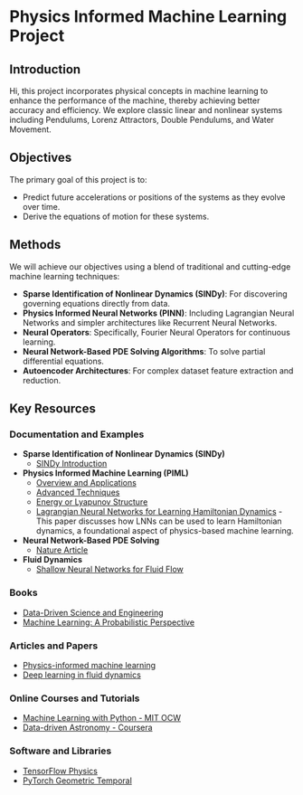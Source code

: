 # Physics Informed Machine Learning Project

## Introduction
Hi, this project incorporates physical concepts in machine learning to enhance the performance of the machine, thereby achieving better accuracy and efficiency. We explore classic linear and nonlinear systems including Pendulums, Lorenz Attractors, Double Pendulums, and Water Movement.

## Objectives
The primary goal of this project is to:
- Predict future accelerations or positions of the systems as they evolve over time.
- Derive the equations of motion for these systems.

## Methods
We will achieve our objectives using a blend of traditional and cutting-edge machine learning techniques:
- **Sparse Identification of Nonlinear Dynamics (SINDy)**: For discovering governing equations directly from data.
- **Physics Informed Neural Networks (PINN)**: Including Lagrangian Neural Networks and simpler architectures like Recurrent Neural Networks.
- **Neural Operators**: Specifically, Fourier Neural Operators for continuous learning.
- **Neural Network-Based PDE Solving Algorithms**: To solve partial differential equations.
- **Autoencoder Architectures**: For complex dataset feature extraction and reduction.

## Key Resources

### Documentation and Examples
- **Sparse Identification of Nonlinear Dynamics (SINDy)**
  - [SINDy Introduction](https://pysindy.readthedocs.io/en/latest/examples/2_introduction_to_sindy/example.html)
- **Physics Informed Machine Learning (PIML)**
  - [Overview and Applications](https://arxiv.org/abs/2211.08064)
  - [Advanced Techniques](https://arxiv.org/abs/2410.13228)
  - [Energy or Lyapunov Structure](https://arxiv.org/html/2401.04986v1)
  - [Lagrangian Neural Networks for Learning Hamiltonian Dynamics](https://arxiv.org/abs/2003.04630) - This paper discusses how LNNs can be used to learn Hamiltonian dynamics, a foundational aspect of physics-based machine learning.
- **Neural Network-Based PDE Solving**
  - [Nature Article](https://www.nature.com/articles/s41598-023-31236-0)
- **Fluid Dynamics**
  - [Shallow Neural Networks for Fluid Flow](https://www.semanticscholar.org/paper/Shallow-neural-networks-for-fluid-flow-with-limited-Erichson-Mathelin/1d0a559b6029275a535b08c8be47510450bcaf68)

### Books
- [Data-Driven Science and Engineering](http://www.databookuw.com/)
- [Machine Learning: A Probabilistic Perspective](https://mitpress.mit.edu/books/machine-learning-0)

### Articles and Papers
- [Physics-informed machine learning](https://www.nature.com/articles/s42254-021-00314-5)
- [Deep learning in fluid dynamics](https://www.cambridge.org/core/journals/journal-of-fluid-mechanics/article/deep-learning-in-fluid-dynamics/A3F2B9CA8B5A9B8024EAD07D2F3A4A5D)

### Online Courses and Tutorials
- [Machine Learning with Python - MIT OCW](https://ocw.mit.edu/courses/electrical-engineering-and-computer-science/6-036-machine-learning-with-python-from-linear-models-to-deep-learning-spring-2019/)
- [Data-driven Astronomy - Coursera](https://www.coursera.org/learn/data-driven-astronomy)

### Software and Libraries
- [TensorFlow Physics](https://github.com/tensorflow/physics)
- [PyTorch Geometric Temporal](https://pytorch-geometric-temporal.readthedocs.io/en/latest/)


